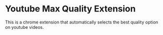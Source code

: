 # Youtube Max Quality Extension
This is a chrome extension that automatically selects the best quality option on youtube videos.
